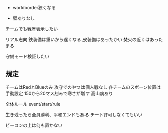 - worldborder狭くなる

- 壁ありなし

チームでも戦歴表示したい

リアル志向
鉄装備は重いから遅くなる
皮装備はあったかい
焚火の近くはあったまる

守備モード検証したい

## 規定
チームはRedとBlueのみ
攻守でのやつは個人戦なし
各チームのスポーン位置は手動設定
150から20マス刻みで寒さが増す
高山病あり

全体ルール
event/start/rule

生き残ったら全員勝利、平和エンドもある
チート許可しなくてもいい

ビーコンの上は何も置かない
